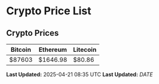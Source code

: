 # Crypto Price List

## Crypto Prices
| Bitcoin | Ethereum | Litecoin |
| ------- | -------- | -------- |
| $87603 | $1646.98 | $80.86 |
**Last Updated:** 2025-04-21 08:35 UTC
**Last Updated:** $DATE$

